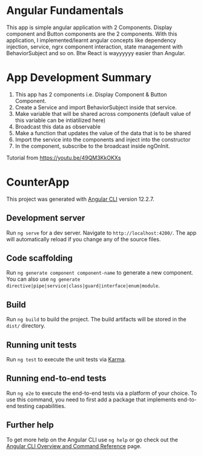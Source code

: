 # Angular Fundamentals
This app is simple angular application with 2 Components. Display component and Button components are the 2 components. With this application, I implemented/learnt angular concepts like dependency injection, service, ngrx component interaction, state management with BehaviorSubject and so on. Btw React is wayyyyyy easier than Angular.

# App Development Summary
1) This app has 2 components i.e. Display Component & Button Component.
2) Create a Service and import BehaviorSubject inside that service.
3) Make variable that will be shared across components (default value of this variable can be intiatilized here)
4) Broadcast this data as observable
5) Make a function that updates the value of the data that is to be shared
6) Import the service into the components and inject into the constructor
7) In the component, subscribe to the broadcast inside ngOnInit.

Tutorial from https://youtu.be/49QM3KkOKXs


# CounterApp

This project was generated with [Angular CLI](https://github.com/angular/angular-cli) version 12.2.7.

## Development server

Run `ng serve` for a dev server. Navigate to `http://localhost:4200/`. The app will automatically reload if you change any of the source files.

## Code scaffolding

Run `ng generate component component-name` to generate a new component. You can also use `ng generate directive|pipe|service|class|guard|interface|enum|module`.

## Build

Run `ng build` to build the project. The build artifacts will be stored in the `dist/` directory.

## Running unit tests

Run `ng test` to execute the unit tests via [Karma](https://karma-runner.github.io).

## Running end-to-end tests

Run `ng e2e` to execute the end-to-end tests via a platform of your choice. To use this command, you need to first add a package that implements end-to-end testing capabilities.

## Further help

To get more help on the Angular CLI use `ng help` or go check out the [Angular CLI Overview and Command Reference](https://angular.io/cli) page.
